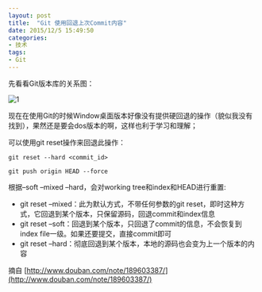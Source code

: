 ```yaml
---
layout: post
title:  "Git 使用回退上次Commit内容"
date: 2015/12/5 15:49:50 
categories:
- 技术
tags:
- Git
---
```



先看看Git版本库的关系图：

![1](http://images.cnblogs.com/cnblogs_com/craftor/201211/201211042015584140.gif)



现在在使用Git的时候Window桌面版本好像没有提供硬回退的操作（貌似我没有找到），果然还是要会dos版本的啊，这样也利于学习和理解；

可以使用git reset操作来回退此操作：

	git reset --hard <commit_id>

    git push origin HEAD --force


根据–soft –mixed –hard，会对working tree和index和HEAD进行重置:

- git reset –mixed：此为默认方式，不带任何参数的git reset，即时这种方式，它回退到某个版本，只保留源码，回退commit和index信息
- git reset –soft：回退到某个版本，只回退了commit的信息，不会恢复到index file一级。如果还要提交，直接commit即可
- git reset –hard：彻底回退到某个版本，本地的源码也会变为上一个版本的内容

摘自
[http://www.douban.com/note/189603387/](http://www.douban.com/note/189603387/)


